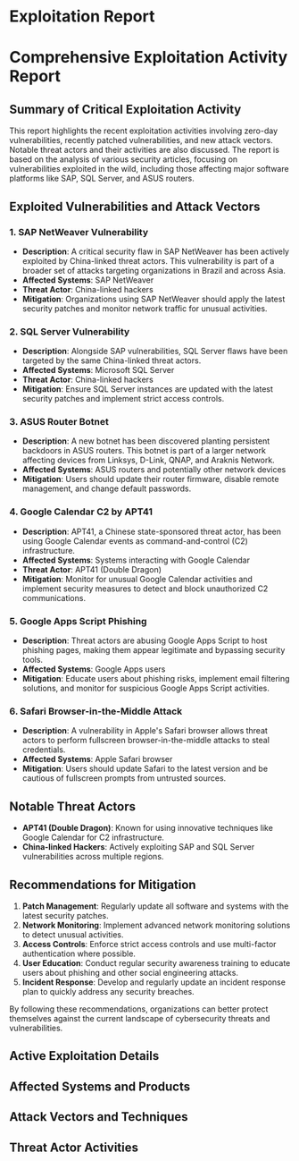 # Exploitation Report

# Comprehensive Exploitation Activity Report

## Summary of Critical Exploitation Activity

This report highlights the recent exploitation activities involving zero-day vulnerabilities, recently patched vulnerabilities, and new attack vectors. Notable threat actors and their activities are also discussed. The report is based on the analysis of various security articles, focusing on vulnerabilities exploited in the wild, including those affecting major software platforms like SAP, SQL Server, and ASUS routers.

## Exploited Vulnerabilities and Attack Vectors

### 1. SAP NetWeaver Vulnerability
- **Description**: A critical security flaw in SAP NetWeaver has been actively exploited by China-linked threat actors. This vulnerability is part of a broader set of attacks targeting organizations in Brazil and across Asia.
- **Affected Systems**: SAP NetWeaver
- **Threat Actor**: China-linked hackers
- **Mitigation**: Organizations using SAP NetWeaver should apply the latest security patches and monitor network traffic for unusual activities.

### 2. SQL Server Vulnerability
- **Description**: Alongside SAP vulnerabilities, SQL Server flaws have been targeted by the same China-linked threat actors.
- **Affected Systems**: Microsoft SQL Server
- **Threat Actor**: China-linked hackers
- **Mitigation**: Ensure SQL Server instances are updated with the latest security patches and implement strict access controls.

### 3. ASUS Router Botnet
- **Description**: A new botnet has been discovered planting persistent backdoors in ASUS routers. This botnet is part of a larger network affecting devices from Linksys, D-Link, QNAP, and Araknis Network.
- **Affected Systems**: ASUS routers and potentially other network devices
- **Mitigation**: Users should update their router firmware, disable remote management, and change default passwords.

### 4. Google Calendar C2 by APT41
- **Description**: APT41, a Chinese state-sponsored threat actor, has been using Google Calendar events as command-and-control (C2) infrastructure.
- **Affected Systems**: Systems interacting with Google Calendar
- **Threat Actor**: APT41 (Double Dragon)
- **Mitigation**: Monitor for unusual Google Calendar activities and implement security measures to detect and block unauthorized C2 communications.

### 5. Google Apps Script Phishing
- **Description**: Threat actors are abusing Google Apps Script to host phishing pages, making them appear legitimate and bypassing security tools.
- **Affected Systems**: Google Apps users
- **Mitigation**: Educate users about phishing risks, implement email filtering solutions, and monitor for suspicious Google Apps Script activities.

### 6. Safari Browser-in-the-Middle Attack
- **Description**: A vulnerability in Apple's Safari browser allows threat actors to perform fullscreen browser-in-the-middle attacks to steal credentials.
- **Affected Systems**: Apple Safari browser
- **Mitigation**: Users should update Safari to the latest version and be cautious of fullscreen prompts from untrusted sources.

## Notable Threat Actors

- **APT41 (Double Dragon)**: Known for using innovative techniques like Google Calendar for C2 infrastructure.
- **China-linked Hackers**: Actively exploiting SAP and SQL Server vulnerabilities across multiple regions.

## Recommendations for Mitigation

1. **Patch Management**: Regularly update all software and systems with the latest security patches.
2. **Network Monitoring**: Implement advanced network monitoring solutions to detect unusual activities.
3. **Access Controls**: Enforce strict access controls and use multi-factor authentication where possible.
4. **User Education**: Conduct regular security awareness training to educate users about phishing and other social engineering attacks.
5. **Incident Response**: Develop and regularly update an incident response plan to quickly address any security breaches.

By following these recommendations, organizations can better protect themselves against the current landscape of cybersecurity threats and vulnerabilities.

## Active Exploitation Details



## Affected Systems and Products



## Attack Vectors and Techniques



## Threat Actor Activities

 
